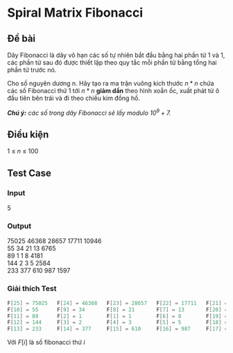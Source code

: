 # Spiral Matrix Fibonacci

## Đề bài

Dãy Fibonacci là dãy vô hạn các số tự nhiên bắt đầu bằng hai phần tử 1 và 1, các phần tử sau đó được thiết lập theo quy tắc mỗi phần tử bằng tổng hai phần tử trước nó.

Cho số nguyên dương n. Hãy tạo ra ma trận vuông kích thước $n*n$ chứa các số Fibonacci thứ $1$ tới $n*n$ __giảm dần__ theo hình xoắn ốc, xuất phát từ ô đầu tiên bên trái và đi theo chiều kim đồng hồ.

*__Chú ý:__ các số trong dãy Fibonacci sẽ lấy modulo $10^9 + 7$.*

## Điều kiện

$1$ $≤$ $n$ $≤$ $100$

## Test Case

### Input

5

### Output

75025 46368 28657 17711 10946\
55 34 21 13 6765\
89 1 1 8 4181\
144 2 3 5 2584\
233 377 610 987 1597

### Giải thích Test

```c
F[25] = 75025   F[24] = 46368   F[23] = 28657   F[22] = 17711   F[21] = 10946
F[10] = 55      F[9] = 34       F[8] = 21       F[7] = 13       F[20] = 6765
F[11] = 89      F[2] = 1        F[1] = 1        F[6] = 8        F[19] = 4181
F[12] = 144     F[3] = 2        F[4] = 3        F[5] = 5        F[18] = 2584
F[13] = 233     F[14] = 377     F[15] = 610     F[16] = 987     F[17] = 1597
```

Với $F[i]$ là số fibonacci thứ $i$
